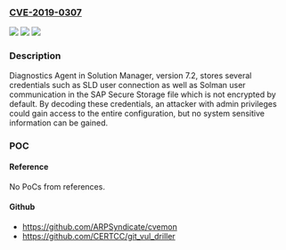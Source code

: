 ### [CVE-2019-0307](https://cve.mitre.org/cgi-bin/cvename.cgi?name=CVE-2019-0307)
![](https://img.shields.io/static/v1?label=Product&message=SAP%20Solution%20Manager(Diagnostics%20Agent)&color=blue)
![](https://img.shields.io/static/v1?label=Version&message=%3C%207.2%20&color=brightgreen)
![](https://img.shields.io/static/v1?label=Vulnerability&message=Information%20Disclosure&color=brightgreen)

### Description

Diagnostics Agent in Solution Manager, version 7.2, stores several credentials such as SLD user connection as well as Solman user communication in the SAP Secure Storage file which is not encrypted by default. By decoding these credentials, an attacker with admin privileges could gain access to the entire configuration, but no system sensitive information can be gained.

### POC

#### Reference
No PoCs from references.

#### Github
- https://github.com/ARPSyndicate/cvemon
- https://github.com/CERTCC/git_vul_driller

